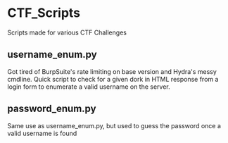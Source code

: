 # CTF_Scripts
Scripts made for various CTF Challenges

## username_enum.py
Got tired of BurpSuite's rate limiting on base version and Hydra's messy cmdline. Quick script to check for a given dork in HTML response from a login form to enumerate a valid username on the server.

## password_enum.py
Same use as username_enum.py, but used to guess the password once a valid username is found
